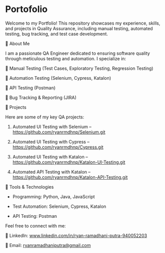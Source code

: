 # Portofolio

Welcome to my Portfolio! This repository showcases my experience, skills, and projects in Quality Assurance, including manual testing, automated testing, bug tracking, and test case development.

📌 About Me

I am a passionate QA Engineer dedicated to ensuring software quality through meticulous testing and automation. I specialize in:

🔹 Manual Testing (Test Cases, Exploratory Testing, Regression Testing)

🔹 Automation Testing (Selenium, Cypress, Katalon)

🔹 API Testing (Postman)

🔹 Bug Tracking & Reporting (JIRA)



📂 Projects

Here are some of my key QA projects:

1. Automated UI Testing with Selenium – https://github.com/ryanrmdhnp/Selenium.git

2. Automated UI Testing with Cypress – https://github.com/ryanrmdhnp/Cypress.git

3. Automated UI Testing with Katalon – https://github.com/ryanrmdhnp/Katalon-UI-Testing.git

4. Automated API Testing with Katalon – https://github.com/ryanrmdhnp/Katalon-API-Testing.git



🔧 Tools & Technologies

- Programming: Python, Java, JavaScript

- Test Automation: Selenium, Cypress, Katalon

- API Testing: Postman


Feel free to connect with me:

💼 LinkedIn: www.linkedin.com/in/ryan-ramadhani-putra-940052203

📧 Email: ryanramadhaniputra@gmail.com

